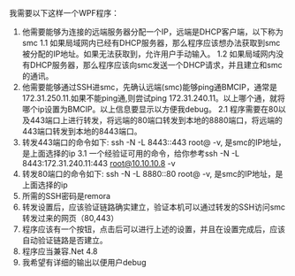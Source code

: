 我需要以下这样一个WPF程序：
1. 他需要能够为连接的远端服务器分配一个IP，远端是DHCP客户端，以下称为smc
    1.1 如果局域网内已经有DHCP服务器，那么程序应该想办法获取到smc被分配的IP地址。如果无法获取到，允许用户手动输入。
    1.2 如果局域网内没有DHCP服务器，那么程序应该向smc发送一个DHCP请求，并且建立和smc的通讯。     
2. 他需要能够通过SSH进smc，先确认远端(smc)能够ping通BMCIP，通常是172.31.250.11.如果不能ping通,则尝试ping 172.31.240.11。以上哪个通，就将哪个ip设置为BMCIP。以上信息要显示以方便我debug。
    2.1 程序需要在80以及443端口上进行转发，将远端的80端口转发到本地的8880端口，将远端的443端口转发到本地的8443端口。
3. 转发443端口的命令如下: ssh -N -L 8443:<BMCIP>:443 root@<IP of the smc> -v, <IP of the smc>是smc的IP地址，<BMCIP>是上面选择的ip
    3.1 一个经验证可用的命令，给你参考ssh -N -L 8443:172.31.240.11:443 root@10.10.10.8 -v
4. 转发80端口的命令如下: ssh -N -L 8880:<BMCIP>:80 root@<IP of the smc> -v, <IP of the smc>是smc的IP地址，<BMCIP>是上面选择的ip
5. 所需的SSH密码是remora
6. 转发设置后，应该验证链路确实建立，验证本机可以通过转发的SSH访问smc转发过来的网页（80,443）
7. 程序应该有一个按钮，点击后可以进行上述的设置，并且在设置完成后，应该自动验证链路是否建立。
8. 程序应当兼容.Net 4.8
9. 我希望有详细的输出以便用户debug